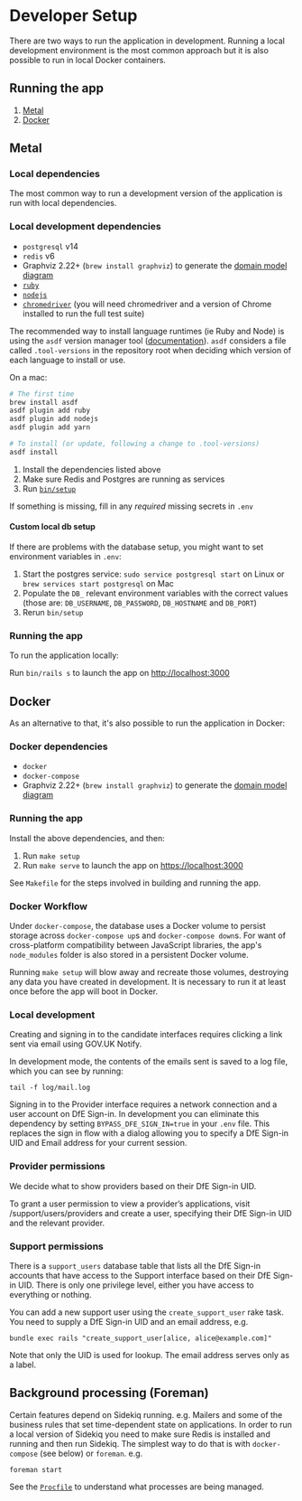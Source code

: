 # Developer Setup

There are two ways to run the application in development. Running a local development environment is the most common approach but it is also possible to run in local Docker containers.

## Running the app

 1. [Metal](#metal)
 2. [Docker](#docker)

## Metal

### Local dependencies

The most common way to run a development version of the application is run with local dependencies.

### Local development dependencies

- `postgresql` v14
- `redis` v6
- Graphviz 2.22+ (`brew install graphviz`) to generate the [domain model diagram](#domain-model)
- [`ruby`](.tool-versions)
- [`nodejs`](.tool-versions)
- [`chromedriver`](https://googlechromelabs.github.io/chrome-for-testing/) (you will need chromedriver and a version of Chrome installed to run the full test suite)

The recommended way to install language runtimes (ie Ruby and Node) is using
the `asdf` version manager tool ([documentation](https://asdf-vm.com/)). `asdf`
considers a file called `.tool-versions` in the repository root when deciding
which version of each language to install or use.

On a mac:

```bash
# The first time
brew install asdf
asdf plugin add ruby
asdf plugin add nodejs
asdf plugin add yarn

# To install (or update, following a change to .tool-versions)
asdf install
```

1. Install the dependencies listed above
2. Make sure Redis and Postgres are running as services
3. Run [`bin/setup`](bin/setup)

If something is missing, fill in any *required* missing secrets in `.env`

#### Custom local db setup

If there are problems with the database setup, you might want to set environment variables in `.env`:

1. Start the postgres service: `sudo service postgresql start` on Linux or `brew services start postgresql` on Mac
2. Populate the `DB_` relevant environment variables with the correct values (those are: `DB_USERNAME`, `DB_PASSWORD`, `DB_HOSTNAME` and `DB_PORT`)
3. Rerun `bin/setup`

### Running the app

To run the application locally:

Run `bin/rails s` to launch the app on <http://localhost:3000>


## Docker

As an alternative to that, it's also possible to run the application in Docker:

### Docker dependencies

- `docker`
- `docker-compose`
- Graphviz 2.22+ (`brew install graphviz`) to generate the [domain model diagram](#domain-model)

### Running the app

Install the above dependencies, and then:

1. Run `make setup`
2. Run `make serve` to launch the app on <https://localhost:3000>

See `Makefile` for the steps involved in building and running the app.

### Docker Workflow

Under `docker-compose`, the database uses a Docker volume to persist
storage across `docker-compose up`s and `docker-compose down`s. For
want of cross-platform compatibility between JavaScript libraries, the
app's `node_modules` folder is also stored in a persistent Docker
volume.

Running `make setup` will blow away and recreate those volumes,
destroying any data you have created in development. It is necessary
to run it at least once before the app will boot in Docker.

### Local development

Creating and signing in to the candidate interfaces requires clicking a link
sent via email using GOV.UK Notify.

In development mode, the contents of the emails sent is saved to a log file, which
you can see by running:

```
tail -f log/mail.log
```

Signing in to the Provider interface requires a network connection and a user
account on DfE Sign-in. In development you can eliminate this dependency by
setting `BYPASS_DFE_SIGN_IN=true` in your `.env` file. This replaces the sign in
flow with a dialog allowing you to specify a DfE Sign-in UID and Email address
for your current session.

### Provider permissions

We decide what to show providers based on their DfE Sign-in UID.

To grant a user permission to view a provider’s applications, visit
/support/users/providers and create a user, specifying their DfE Sign-in UID
and the relevant provider.

### Support permissions

There is a `support_users` database table that lists all the DfE Sign-in
accounts that have access to the Support interface based on their DfE
Sign-in UID. There is only one privilege level, either you have access
to everything or nothing.

You can add a new support user using the `create_support_user` rake
task. You need to supply a DfE Sign-in UID and an email address, e.g.

    bundle exec rails "create_support_user[alice, alice@example.com]"

Note that only the UID is used for lookup. The email address serves only
as a label.

## Background processing (Foreman)

Certain features depend on Sidekiq running. e.g. Mailers and some of the
business rules that set time-dependent state on applications. In order
to run a local version of Sidekiq you need to make sure Redis is installed and
running and then run Sidekiq. The simplest way to do that is with
`docker-compose` (see below) or `foreman`. e.g.

    foreman start

See the [`Procfile`](Procfile) to understand what processes are being managed.

